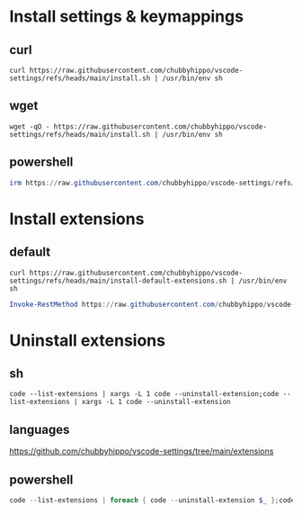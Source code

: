 # Install settings & keymappings
## curl
```shell
curl https://raw.githubusercontent.com/chubbyhippo/vscode-settings/refs/heads/main/install.sh | /usr/bin/env sh
```
## wget
```shell
wget -qO - https://raw.githubusercontent.com/chubbyhippo/vscode-settings/refs/heads/main/install.sh | /usr/bin/env sh
```
## powershell
```powershell
irm https://raw.githubusercontent.com/chubbyhippo/vscode-settings/refs/heads/main/install.ps1 | iex
```
# Install extensions
## default
```curl
curl https://raw.githubusercontent.com/chubbyhippo/vscode-settings/refs/heads/main/install-default-extensions.sh | /usr/bin/env sh
```
```powershell
Invoke-RestMethod https://raw.githubusercontent.com/chubbyhippo/vscode-settings/refs/heads/main/install-extensions.sh | Invoke-Expression
```
# Uninstall extensions
## sh
```shell
code --list-extensions | xargs -L 1 code --uninstall-extension;code --list-extensions | xargs -L 1 code --uninstall-extension
```
## languages
https://github.com/chubbyhippo/vscode-settings/tree/main/extensions
## powershell
```powershell
code --list-extensions | foreach { code --uninstall-extension $_ };code --list-extensions | foreach { code --uninstall-extension $_ }
```
